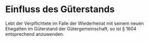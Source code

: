 # Einfluss des Güterstands

Lebt der Verpflichtete im Falle der Wiederheirat mit seinem neuen Ehegatten im Güterstand der Gütergemeinschaft, so ist § 1604 entsprechend anzuwenden. 

